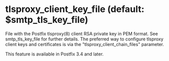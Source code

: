 # tlsproxy_client_key_file (default: $smtp_tls_key_file)
 File with the Postfix tlsproxy(8) client RSA private key in PEM
format. See smtp\_tls\_key\_file for further details. The preferred way to
configure tlsproxy client keys and certificates is via the
"tlsproxy\_client\_chain\_files" parameter. 


 This feature is available in Postfix 3.4 and later. 



